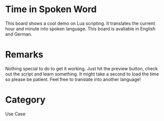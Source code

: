 # Time in Spoken Word
This board shows a cool demo on Lua scripting. It translates the current hour and minute into spoken language. This board is avaliable in English and German.

# Remarks
Nothing special to do to get it working. Just hit the preview button, check out the script and learn something. It might take a second to load the time so please
be patient. Feel free to translate into another language!

# Category
Use Case